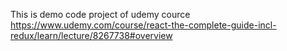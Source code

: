 This is demo code project of udemy cource
https://www.udemy.com/course/react-the-complete-guide-incl-redux/learn/lecture/8267738#overview
